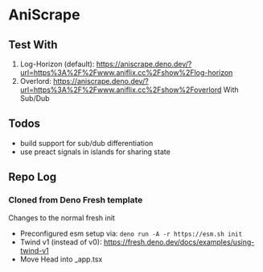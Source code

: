 # AniScrape

## Test With 

1. Log-Horizon (default): https://aniscrape.deno.dev/?url=https%3A%2F%2Fwww.aniflix.cc%2Fshow%2Flog-horizon
2. Overlord: https://aniscrape.deno.dev/?url=https%3A%2F%2Fwww.aniflix.cc%2Fshow%2Foverlord
   With Sub/Dub

## Todos 

- build support for sub/dub differentiation 
- use preact signals in islands for sharing state 

## Repo Log 

### Cloned from Deno Fresh template 

Changes to the normal fresh init

- Preconfigured esm setup via: `deno run -A -r https://esm.sh init`
- Twind v1 (instead of v0): https://fresh.deno.dev/docs/examples/using-twind-v1
- Move Head into \_app.tsx
